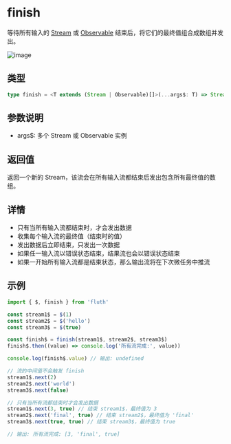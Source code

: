 # finish

等待所有输入的 [Stream](/cn/api/stream#stream) 或 [Observable](/cn/api/observable) 结束后，将它们的最终值组合成数组并发出。

![image](/finish.drawio.svg)

## 类型

```typescript
type finish = <T extends (Stream | Observable)[]>(...args$: T) => Stream<StreamTupleValues<T>>
```

## 参数说明

- args$: 多个 Stream 或 Observable 实例

## 返回值

返回一个新的 Stream，该流会在所有输入流都结束后发出包含所有最终值的数组。

## 详情

- 只有当所有输入流都结束时，才会发出数据
- 收集每个输入流的最终值（结束时的值）
- 发出数据后立即结束，只发出一次数据
- 如果任一输入流以错误状态结束，结果流也会以错误状态结束
- 如果一开始所有输入流都是结束状态，那么输出流将在下次微任务中推流

## 示例

```typescript
import { $, finish } from 'fluth'

const stream1$ = $(1)
const stream2$ = $('hello')
const stream3$ = $(true)

const finish$ = finish(stream1$, stream2$, stream3$)
finish$.then((value) => console.log('所有流完成:', value))

console.log(finish$.value) // 输出: undefined

// 流的中间值不会触发 finish
stream1$.next(2)
stream2$.next('world')
stream3$.next(false)

// 只有当所有流都结束时才会发出数据
stream1$.next(3, true) // 结束 stream1$，最终值为 3
stream2$.next('final', true) // 结束 stream2$，最终值为 'final'
stream3$.next(true, true) // 结束 stream3$，最终值为 true

// 输出: 所有流完成: [3, 'final', true]
```
